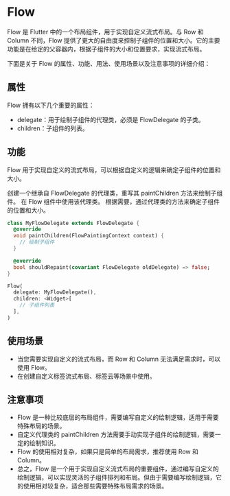 # Flow

Flow 是 Flutter 中的一个布局组件，用于实现自定义流式布局。与 Row 和 Column 不同，Flow 提供了更大的自由度来控制子组件的位置和大小。它的主要功能是在给定的父容器内，根据子组件的大小和位置要求，实现流式布局。

下面是关于 Flow 的属性、功能、用法、使用场景以及注意事项的详细介绍：

## 属性

Flow 拥有以下几个重要的属性：

- delegate：用于绘制子组件的代理类，必须是 FlowDelegate 的子类。
- children：子组件的列表。

## 功能

Flow 用于实现自定义的流式布局，可以根据自定义的逻辑来确定子组件的位置和大小。

创建一个继承自 FlowDelegate 的代理类，重写其 paintChildren 方法来绘制子组件。
在 Flow 组件中使用该代理类。
根据需要，通过代理类的方法来确定子组件的位置和大小。

```dart
class MyFlowDelegate extends FlowDelegate {
  @override
  void paintChildren(FlowPaintingContext context) {
    // 绘制子组件
  }

  @override
  bool shouldRepaint(covariant FlowDelegate oldDelegate) => false;
}

Flow(
  delegate: MyFlowDelegate(),
  children: <Widget>[
    // 子组件列表
  ],
)
```

## 使用场景

- 当您需要实现自定义的流式布局，而 Row 和 Column 无法满足需求时，可以使用 Flow。
- 在创建自定义标签流式布局、标签云等场景中使用。

## 注意事项

- Flow 是一种比较底层的布局组件，需要编写自定义的绘制逻辑，适用于需要特殊布局的场景。
- 自定义代理类的 paintChildren 方法需要手动实现子组件的绘制逻辑，需要一定的绘制知识。
- Flow 的使用相对复杂，如果只是简单的布局需求，推荐使用 Row 和 Column。
- 总之，Flow 是一个用于实现自定义流式布局的重要组件，通过编写自定义的绘制逻辑，可以实现灵活的子组件排列和布局。但由于需要编写绘制逻辑，它的使用相对较复杂，适合那些需要特殊布局需求的场景。
